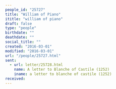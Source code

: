 ```yaml
---
people_id: "25727"
title: "William of Piano"
ititle: "william of piano"
draft: false
type: "people"
birthdate: ""
deathdate: ""
social_title: ""
created: "2016-03-01"
modified: "2016-03-01"
url: "/people/25727.html"
sent:
  - url: letter/25728.html
    name: A letter to Blanche of Castile (1252)
    iname: a letter to blanche of castile (1252)
received:
---
```

